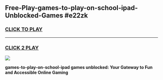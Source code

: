 
## Free-Play-games-to-play-on-school-ipad-Unblocked-Games #e22zk
<h3>
<a href="https://news.freeplayer.one?title=games-to-play-on-school-ipad&ref=8M">CLICK TO PLAY</a></h3>
<hr>

<h3>
<a href="https://news.freeplayer.one?title=games-to-play-on-school-ipad&ref=8M">CLICK 2 PLAY</a>
  
</h3>

<a href="https://news.freeplayer.one?title=games-to-play-on-school-ipad&ref=8M"><img src="https://clearcache.store/games.png"></a>


**games-to-play-on-school-ipad games unblocked: Your Gateway to Fun and Accessible Online Gaming**
